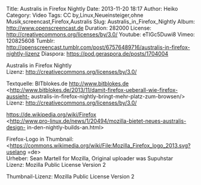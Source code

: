 Title: Australis in Firefox Nightly
Date: 2013-11-20 18:17
Author: Heiko
Category: Video
Tags: CC by,Linux,Neueinsteiger,ohne Musik,screencast,Firefox,Australis
Slug: Australis_in_Firefox_Nightly
Album: http://www.openscreencast.de
Duration: 282000
License: http://creativecommons.org/licenses/by/3.0/
Youtube: eTIGc5Duwi8
Vimeo: 120825608
Tumblr: http://openscreencast.tumblr.com/post/67576489716/australis-in-firefox-nightly-lizenz
Diaspora: https://pod.geraspora.de/posts/1704004

Australis in Firefox Nightly  
Lizenz: <http://creativecommons.org/licenses/by/3.0/>  
  
Textquelle: BITblokes.de <http://www.bitblokes.de>  
<http://www.bitblokes.de/2013/11/damit-firefox-ueberall-wie-firefox-aussieht-
australis-in-firefox-nightly-bringt-mehr-platz-zum-browsen/>  
Lizenz: <http://creativecommons.org/licenses/by/3.0/>  
  
<https://de.wikipedia.org/wiki/Firefox>  
<http://www.pro-linux.de/news/1/20494/mozilla-bietet-neues-australis-design-
in-den-nightly-builds-an.html>  
  
Firefox-Logo in Thumbnail:  
<https://commons.wikimedia.org/wiki/File:Mozilla_Firefox_logo_2013.svg?uselang
=de>  
Urheber: Sean Martell for Mozilla, Original uploader was Supuhstar  
Lizenz: Mozilla Public License Version 2  
  
Thumbnail-Lizenz: Mozilla Public License Version 2

